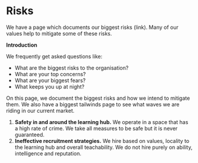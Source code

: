 # Risks

We have a page which documents our biggest risks \(link\). Many of our values help to mitigate some of these risks.

**Introduction**

We frequently get asked questions like:

* What are the biggest risks to the organisation?
* What are your top concerns?
* What are your biggest fears?
* What keeps you up at night?

On this page, we document the biggest risks and how we intend to mitigate them. We also have a biggest tailwinds page to see what waves we are riding in our current market.

1. **Safety in and around the learning hub.** We operate in a space that has a high rate of crime. We take all measures to be safe but it is never guaranteed. 
2. **Ineffective recruitment strategies.** We hire based on values, locality to the learning hub and overall teachability. We do not hire purely on ability, intelligence and reputation.



